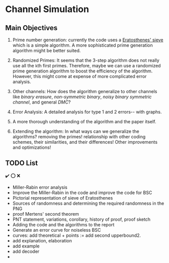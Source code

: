 # Channel Simulation

## Main Objectives
1. Prime number generation: currently the code uses a [Eratosthenes' sieve](https://en.wikipedia.org/wiki/Sieve_of_Eratosthenes) which is a simple algorithm. A more sophisticated prime generation algorithm might be better suited.

2. Randomized Primes: It seems that the 3-step algorithm does not really use all the `k`th first primes. Therefore, maybe we can use a randomized prime generation algorithm to boost the efficiency of the algorithm. However, this might come at expense of more complicated error analysis. 
3. Other channels: How does the algorithm generalize to other channels like *binary erasure*, *non-symmetric binary*, *noisy binary symmetric channel*, and general *DMC*? 
4. Error Analysis: A detailed analysis for type 1 and 2 errors-- with graphs. 
5. A more thorough understanding of the algorithm and the paper itself.
6. Extending the algorithm: In what ways can we generalize the algorithms? removing the primes! relationship with other coding schemes, their similarities, and their differences! Other improvements and optimizations!

## TODO List
:heavy_check_mark: :o: :x:
- Miller-Rabin error analysis 
- Improve the Miller-Rabin in the code and improve the code for BSC
- Pictorial representation of sieve of Eratosthenes 
- Sources of randomness and determining the required randomness in the PNG
- proof Mertens' second theorem
- PNT statement, variations, corollary, history of proof, proof sketch
- Adding the code and the algorithms to the report
- Generate an error curve for noiseless BSC
- curves: add theoretical + points := add second upperbound2.
- add explanation, elaboration
- add example
- add decoder
-